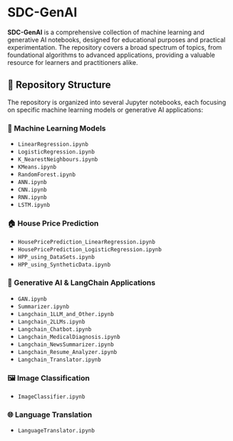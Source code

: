 # SDC-GenAI

**SDC-GenAI** is a comprehensive collection of machine learning and generative AI notebooks, designed for educational purposes and practical experimentation. The repository covers a broad spectrum of topics, from foundational algorithms to advanced applications, providing a valuable resource for learners and practitioners alike.

## 📂 Repository Structure

The repository is organized into several Jupyter notebooks, each focusing on specific machine learning models or generative AI applications:

### 🔢 Machine Learning Models
- `LinearRegression.ipynb`
- `LogisticRegression.ipynb`
- `K_NearestNeighbours.ipynb`
- `KMeans.ipynb`
- `RandomForest.ipynb`
- `ANN.ipynb`
- `CNN.ipynb`
- `RNN.ipynb`
- `LSTM.ipynb`

### 🏠 House Price Prediction
- `HousePricePrediction_LinearRegression.ipynb`
- `HousePricePrediction_LogisticRegression.ipynb`
- `HPP_using_DataSets.ipynb`
- `HPP_using_SyntheticData.ipynb`

### 🧠 Generative AI & LangChain Applications
- `GAN.ipynb`
- `Summarizer.ipynb`
- `Langchain_1LLM_and_Other.ipynb`
- `Langchain_2LLMs.ipynb`
- `Langchain_Chatbot.ipynb`
- `Langchain_MedicalDiagnosis.ipynb`
- `Langchain_NewsSummarizer.ipynb`
- `Langchain_Resume_Analyzer.ipynb`
- `Langchain_Translator.ipynb`

### 🖼️ Image Classification
- `ImageClassifier.ipynb`

### 🌐 Language Translation
- `LanguageTranslator.ipynb`
